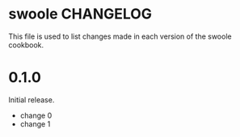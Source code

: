# swoole CHANGELOG

This file is used to list changes made in each version of the swoole cookbook.

# 0.1.0

Initial release.

- change 0
- change 1

